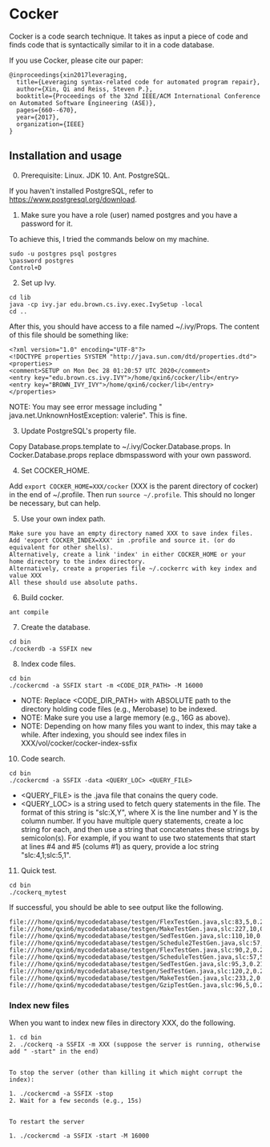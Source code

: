 # Cocker

Cocker is a code search technique. It takes as input a piece of code and finds code that is syntactically similar to it in a code database.

If you use Cocker, please cite our paper:
```
@inproceedings{xin2017leveraging,
  title={Leveraging syntax-related code for automated program repair},
  author={Xin, Qi and Reiss, Steven P.},
  booktitle={Proceedings of the 32nd IEEE/ACM International Conference on Automated Software Engineering (ASE)},
  pages={660--670},
  year={2017},
  organization={IEEE}
}
```

## Installation and usage

0. Prerequisite: Linux. JDK 10. Ant. PostgreSQL.

If you haven't installed PostgreSQL, refer to https://www.postgresql.org/download.


1. Make sure you have a role (user) named postgres and you have a password for it.

To achieve this, I tried the commands below on my machine.
```
sudo -u postgres psql postgres
\password postgres
Control+D
```

2. Set up Ivy.

```
cd lib
java -cp ivy.jar edu.brown.cs.ivy.exec.IvySetup -local
cd ..
```

After this, you should have access to a file named ~/.ivy/Props. The content of this file should be something like:

```
<?xml version="1.0" encoding="UTF-8"?>
<!DOCTYPE properties SYSTEM "http://java.sun.com/dtd/properties.dtd">
<properties>
<comment>SETUP on Mon Dec 28 01:20:57 UTC 2020</comment>
<entry key="edu.brown.cs.ivy.IVY">/home/qxin6/cocker/lib</entry>
<entry key="BROWN_IVY_IVY">/home/qxin6/cocker/lib</entry>
</properties>
```

NOTE: You may see error message including " java.net.UnknownHostException: valerie". This is fine.


3. Update PostgreSQL's property file.

Copy Database.props.template to ~/.ivy/Cocker.Database.props.
In Cocker.Database.props replace dbmspassword with your own password.


4. Set COCKER_HOME.

Add `export COCKER_HOME=XXX/cocker` (XXX is the parent directory of cocker) in the end of ~/.profile. Then run `source ~/.profile`.
This should no longer be necessary, but can help.



5. Use your own index path.

```
Make sure you have an empty directory named XXX to save index files.
Add 'export COCKER_INDEX=XXX' in .profile and source it. (or do equivalent for other shells).
Alternatively, create a link 'index' in either COCKER_HOME or your home directory to the index directory.
Alternatively, create a properies file ~/.cockerrc with key index and value XXX
All these should use absolute paths.

```

6. Build cocker.

`ant compile`


7. Create the database.

```
cd bin
./cockerdb -a SSFIX new
```


8. Index code files.

```
cd bin
./cockercmd -a SSFIX start -m <CODE_DIR_PATH> -M 16000
```

* NOTE: Replace <CODE_DIR_PATH> with ABSOLUTE path to the directory holding code files (e.g., Merobase) to be indexed.
* NOTE: Make sure you use a large memory (e.g., 16G as above).
* NOTE: Depending on how many files you want to index, this may take a while. After indexing, you should see index files in XXX/vol/cocker/cocker-index-ssfix


10. Code search.

```
cd bin
./cockercmd -a SSFIX -data <QUERY_LOC> <QUERY_FILE>
```

* <QUERY_FILE> is the .java file that conains the query code.
* <QUERY_LOC> is a string used to fetch query statements in the file. The format of this string is "slc:X,Y", where X is the line number and Y is the column number. If you have multiple query statements, create a loc string for each, and then use a string that concatenates these strings by semicolon(s). For example, if you want to use two statements that start at lines #4 and #5 (colums #1) as query, provide a loc string "slc:4,1;slc:5,1".


11. Quick test.

```
cd bin
./cockerq_mytest
```

If successful, you should be able to see output like the following.

```
file:///home/qxin6/mycodedatabase/testgen/FlexTestGen.java,slc:83,5,0.25485426
file:///home/qxin6/mycodedatabase/testgen/MakeTestGen.java,slc:227,10,0.22162989
file:///home/qxin6/mycodedatabase/testgen/SedTestGen.java,slc:110,10,0.21562001
file:///home/qxin6/mycodedatabase/testgen/Schedule2TestGen.java,slc:57,5;slc:58,5,0.2129162
file:///home/qxin6/mycodedatabase/testgen/FlexTestGen.java,slc:90,2,0.2129162
file:///home/qxin6/mycodedatabase/testgen/ScheduleTestGen.java,slc:57,5;slc:58,5,0.2129162
file:///home/qxin6/mycodedatabase/testgen/SedTestGen.java,slc:95,3,0.2129162
file:///home/qxin6/mycodedatabase/testgen/SedTestGen.java,slc:120,2,0.2129162
file:///home/qxin6/mycodedatabase/testgen/MakeTestGen.java,slc:233,2,0.2129162
file:///home/qxin6/mycodedatabase/testgen/GzipTestGen.java,slc:96,5,0.2129162
```



### Index new files

When you want to index new files in directory XXX, do the following.

```
1. cd bin
2. ./cockerq -a SSFIX -m XXX (suppose the server is running, otherwise add " -start" in the end)


To stop the server (other than killing it which might corrupt the index):

1. ./cockercmd -a SSFIX -stop
2. Wait for a few seconds (e.g., 15s)


To restart the server

1. ./cockercmd -a SSFIX -start -M 16000
```


